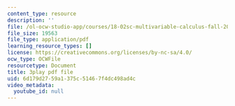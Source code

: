 ```yaml
---
content_type: resource
description: ''
file: /ol-ocw-studio-app/courses/18-02sc-multivariable-calculus-fall-2010/6d179d2759a1375c51467f4dc498ad4c_MosaZngFjZY.pdf
file_size: 19563
file_type: application/pdf
learning_resource_types: []
license: https://creativecommons.org/licenses/by-nc-sa/4.0/
ocw_type: OCWFile
resourcetype: Document
title: 3play pdf file
uid: 6d179d27-59a1-375c-5146-7f4dc498ad4c
video_metadata:
  youtube_id: null
---
```

